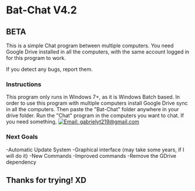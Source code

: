 # Bat-Chat V4.2
## BETA

This is a simple Chat program between multiple computers. You need Google Drive installed in all the computers, with the same account logged in for this program to work.

If you detect any bugs, report them.


### Instructions
This program only runs in Windows 7+, as it is Windows Batch based.
In order to use this program with multiple computers install Google Drive sync in all the computers.
Then paste the "Bat-Chat" folder anywhere in your drive folder. Run the "Chat" program in the computers you want to chat.
If you need something, [![Email: gabrielyt219@gmail.com](https://img.shields.io/badge/Email-success?style=for-the-badge)](https://mail.google.com/mail/u/0/?fs=1&to=gabrielyt219@gmail.com&su=SUBJECT&body=BODY&tf=cm)
	
### Next Goals

-Automatic Update System
-Graphical interface (may take some years, if I will do it)
-New Commands
-Improved commands
-Remove the GDrive dependency

## Thanks for trying! XD
